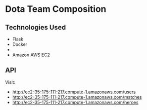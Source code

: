 # Dota Team Composition

## Technologies Used

* Flask
* Docker
* 
* Amazon AWS EC2

## API

Visit:
* http://ec2-35-175-111-217.compute-1.amazonaws.com/users
* http://ec2-35-175-111-217.compute-1.amazonaws.com/matches
* http://ec2-35-175-111-217.compute-1.amazonaws.com/heroes
